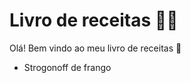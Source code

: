 # Livro de receitas   :man_cook:

Olá! Bem vindo ao meu livro de receitas :wave:

- Strogonoff de frango



